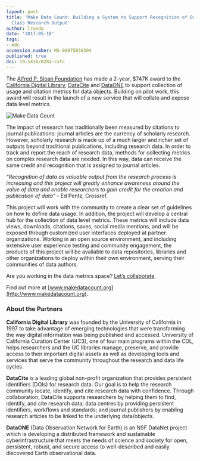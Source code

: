 ```yaml
---
layout: post
title: 'Make Data Count: Building a System to Support Recognition of Data as a First
  Class Research Output'
author: lrueda
date: '2017-05-18'
tags:
- mdc
accession_number: MS-00075838394
published: true
doi: 10.5438/028a-cxtc
---
```

The [Alfred P. Sloan Foundation](https://sloan.org/) has made a 2-year, $747K award to the [California Digital Library](http://www.cdlib.org/), [DataCite](https://www.datacite.org/) and [DataONE](https://www.dataone.org/) to support collection of usage and citation metrics for data objects. Building on pilot work, this award will result in the launch of a new service that will collate and expose data level metrics.

![Make Data Count](/images/2017/05/mdc.png)

The impact of research has traditionally been measured by citations to journal publications: journal articles are the currency of scholarly research.  However, scholarly research is made up of a much larger and richer set of outputs beyond traditional publications, including research data. In order to track and report the reach of research data, methods for collecting metrics on complex research data are needed.  In this way, data can receive the same credit and recognition that is assigned to journal articles.

*“Recognition of data as valuable output from the research process is increasing and this project will greatly enhance awareness around the value of data and enable researchers to gain credit for the creation and publication of data”* - Ed Pentz, Crossref.

This project will work with the community to create a clear set of guidelines on how to define data usage. In addition, the project will develop a central hub for the collection of data level metrics. These metrics will include data views, downloads, citations, saves, social media mentions, and will be exposed through customized user interfaces deployed at partner organizations. Working in an open source environment, and including extensive user experience testing and community engagement, the products of this project will be available to data repositories, libraries and other organizations to deploy within their own environment, serving their communities of data authors.

Are you working in the data metrics space? [Let’s collaborate](https://goo.gl/forms/ZDReN2HlFZBXIWfa2).

Find out more at [www.makedatacount.org](http://www.makedatacount.org).

### About the Partners

**California Digital Library** was founded by the University of California in 1997 to take advantage of emerging technologies that were transforming the way digital information was being published and accessed. University of California Curation Center (UC3), one of four main programs within the CDL, helps researchers and the UC libraries manage, preserve, and provide access to their important digital assets as well as developing tools and services that serve the community throughout the research and data life cycles.

**DataCite** is a leading global non-profit organization that provides persistent identifiers (DOIs) for research data. Our goal is to help the research community locate, identify, and cite research data with confidence. Through collaboration, DataCite supports researchers by helping them to find, identify, and cite research data; data centres by providing persistent identifiers, workflows and standards; and journal publishers by enabling research articles to be linked to the underlying data/objects.

**DataONE** (Data Observation Network for Earth) is an NSF DataNet project which is developing a distributed framework and sustainable cyberinfrastructure that meets the needs of science and society for open, persistent, robust, and secure access to well-described and easily discovered Earth observational data.
